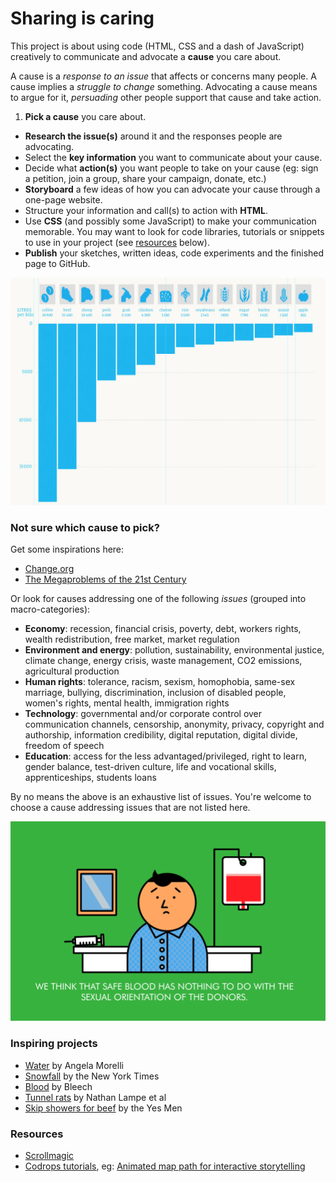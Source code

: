 # Sharing is caring

This project is about using code (HTML, CSS and a dash of JavaScript) creatively to communicate and advocate a **cause** you care about.

A cause is a *response to an issue* that affects or concerns many people. A cause implies a *struggle to change* something. Advocating a cause means to argue for it, *persuading* other people support that cause and take action. 

1. **Pick a cause** you care about.
* **Research the issue(s)** around it and the responses people are advocating.
* Select the **key information** you want to communicate about your cause.
* Decide what **action(s)** you want people to take on your cause (eg: sign a petition, join a group, share your campaign, donate, etc.)
* **Storyboard** a few ideas of how you can advocate your cause through a one-page website. 
* Structure your information and call(s) to action with **HTML**.
* Use **CSS** (and possibly some JavaScript) to make your communication memorable. You may want to look for code libraries, tutorials or snippets to use in your project (see [resources](#resources) below).
* **Publish** your sketches, written ideas, code experiments and the finished page to GitHub.

[![Water, an interactive essay by Angela Morelli](assets/water.jpg)](http://www.angelamorelli.com/water/)

### Not sure which cause to pick?

Get some inspirations here:

* [Change.org](https://www.change.org)
* [The Megaproblems of the 21st Century](http://www.jamesmartin.com/book/megaproblems.cfm)

Or look for causes addressing one of the following *issues* (grouped into macro-categories):

* **Economy**: recession, financial crisis, poverty, debt, workers rights, wealth redistribution, free market,  market regulation
* **Environment and energy**: pollution, sustainability, environmental justice, climate change, energy crisis, waste management, CO2 emissions, agricultural production
* **Human rights**: tolerance, racism, sexism, homophobia, same-sex marriage, bullying, discrimination, inclusion of disabled people, women's rights, mental health, immigration rights
* **Technology**: governmental and/or corporate control over communication channels, censorship, anonymity, privacy, copyright and authorship, information credibility, digital reputation, digital divide, freedom of speech
* **Education**: access for the less advantaged/privileged, right to learn, gender balance, test-driven culture, life and vocational skills, apprenticeships, students loans

By no means the above is an exhaustive list of issues. You're welcome to choose a cause addressing issues that are not listed here. 

[![](assets/blood.png)](http://buntspenden.bleech.de/en/)

### Inspiring projects

* [Water](http://www.angelamorelli.com/water/) by Angela Morelli
* [Snowfall](http://www.nytimes.com/projects/2012/snow-fall) by the New York Times
* [Blood](http://buntspenden.bleech.de/en/) by Bleech
* [Tunnel rats](http://www.framescollection.com/tunnelrats.html) by Nathan Lampe et al
* [Skip showers for beef](http://www.skipshowersforbeef.com/) by the Yes Men

### Resources

* [Scrollmagic](http://scrollmagic.io)
* [Codrops tutorials](http://tympanus.net/codrops/category/tutorials/), eg: [Animated map path for interactive storytelling](http://tympanus.net/codrops/2015/12/16/animated-map-path-for-interactive-storytelling/)

<!--
Today:

1. Form teams.
* Start photographing objects around Ravensbourne.
* Set up a GitHub repository for your team project.

Between today and next week:

1. Continue capturing images, both individually and as a team. You may want to borrow a DSLR camera from the CLR...
* Edit images (optional). 
* Record your creative process in your blogs.

Next week:

1. Review your work in class
* What have you made?
* How can you improve it?

Formative presentation (28.10):

1. Present your work as a team, both process and results.
* Reflect on what you learned from it.
-->